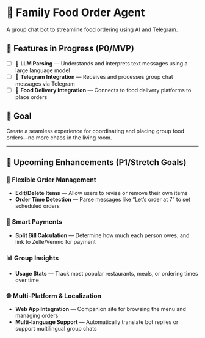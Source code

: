 # 🍔 Family Food Order Agent

A group chat bot to streamline food ordering using AI and Telegram.

## 🚧 Features in Progress (P0/MVP)

- [ ] 🤖 **LLM Parsing** — Understands and interprets text messages using a large language model  
- [ ] 📲 **Telegram Integration** — Receives and processes group chat messages via Telegram  
- [ ] 🍱 **Food Delivery Integration** — Connects to food delivery platforms to place orders

## 📌 Goal

Create a seamless experience for coordinating and placing group food orders—no more chaos in the living room.

---

## 🌟 Upcoming Enhancements (P1/Stretch Goals)

### 📝 Flexible Order Management
- **Edit/Delete Items** — Allow users to revise or remove their own items
- **Order Time Detection** — Parse messages like “Let’s order at 7” to set scheduled orders

### 💸 Smart Payments
- **Split Bill Calculation** — Determine how much each person owes, and link to Zelle/Venmo for payment

### 📊 Group Insights
- **Usage Stats** — Track most popular restaurants, meals, or ordering times over time

### 🌐 Multi-Platform & Localization
- **Web App Integration** — Companion site for browsing the menu and managing orders
- **Multi-language Support** — Automatically translate bot replies or support multilingual group chats